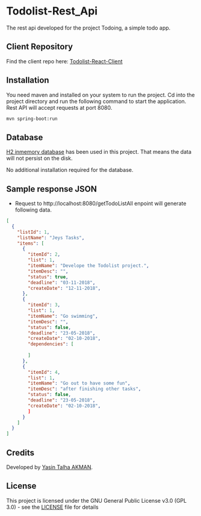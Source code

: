 # Todolist-Rest_Api

The rest api developed for the project Todoing, a simple todo app.

## Client Repository

Find the client repo here: [Todolist-React-Client](https://github.com/yasinakman/Todolist-React-Client)

## Installation

You need maven and installed on your system to run the project. Cd into the project directory and run the following command to start the application. Rest API will accept requests at port 8080.

```sh
mvn spring-boot:run
```

## Database

[H2 inmemory database](https://github.com/h2database/h2database) has been used in this project. That means the data will not persist on the disk. 

No additional installation required for the database.

## Sample response JSON

- Request to http://localhost:8080/getTodoListAll enpoint will generate following data.
```json
[
  {
    "listId": 1,
    "listName": "Jeys Tasks",
    "items": [
      {
        "itemId": 2,
        "list": 1,
        "itemName": "Develope the Todolist project.",
        "itemDesc": "",
        "status": true,
        "deadline": "03-11-2018",
        "createDate": "12-11-2018",
      },
      {
        "itemId": 3,
        "list": 1,
        "itemName": "Go swimming",
        "itemDesc": "",
        "status": false,
        "deadline": "23-05-2018",
        "createDate": "02-10-2018",
        "dependencies": [
          
        ]
      },
      {
        "itemId": 4,
        "list": 1,
        "itemName": "Go out to have some fun",
        "itemDesc": "after finishing other tasks",
        "status": false,
        "deadline": "23-05-2018",
        "createDate": "02-10-2018",
        ]
      }
    ]
  }
]
```

## Credits
Developed by [Yasin Talha AKMAN](https://github.com/yasinakman).

## License
This project is licensed under the GNU General Public License v3.0 (GPL 3.0) - see the [LICENSE](LICENSE) file for details
